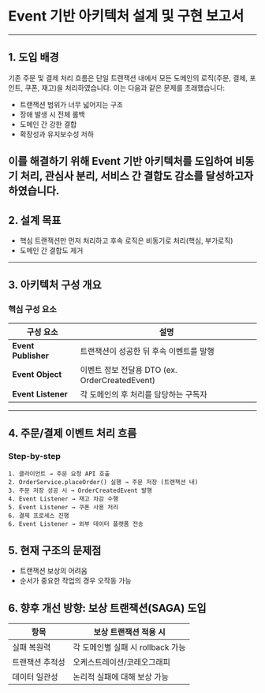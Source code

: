# Event 기반 아키텍처 설계 및 구현  보고서
---

## 1. 도입 배경

기존 주문 및 결제 처리 흐름은 단일 트랜잭션 내에서 모든 도메인의 로직(주문, 결제, 포인트, 쿠폰, 재고)을 처리하였습니다. 이는 다음과 같은 문제를 초래했습니다:

- 트랜잭션 범위가 너무 넓어지는 구조
- 장애 발생 시 전체 롤백
- 도메인 간 강한 결합
- 확장성과 유지보수성 저하

이를 해결하기 위해 Event 기반 아키텍처를 도입하여 **비동기 처리**, **관심사 분리**, **서비스 간 결합도 감소**를 달성하고자 하였습니다.
---

##  2. 설계 목표

- 핵심 트랜잭션만 먼저 처리하고 후속 로직은 비동기로 처리(핵심, 부가로직)
- 도메인 간 결합도 제거
---

##  3. 아키텍처 구성 개요

###  핵심 구성 요소

| 구성 요소 | 설명 |
|-----------|------|
| **Event Publisher** | 트랜잭션이 성공한 뒤 후속 이벤트를 발행 |
| **Event Object** | 이벤트 정보 전달용 DTO (ex. OrderCreatedEvent) |
| **Event Listener** | 각 도메인의 후 처리를 담당하는 구독자 |

---

##  4. 주문/결제 이벤트 처리 흐름

### Step-by-step

```text
1. 클라이언트 → 주문 요청 API 호출
2. OrderService.placeOrder() 실행 → 주문 저장 (트랜잭션 내)
3. 주문 저장 성공 시 → OrderCreatedEvent 발행
4. Event Listener → 재고 차감 수행
5. Event Listener → 쿠폰 사용 처리
6. 결제 프로세스 진행 
6. Event Listener → 외부 데이터 플랫폼 전송
```

## 5. 현재 구조의 문제점 
- 트랜잭션 보상의 어려움 
- 순서가 중요한 작업의 경우 오작동 가능

## 6. 향후 개선 방향: 보상 트랜잭션(SAGA) 도입

| 항목       | 보상 트랜잭션 적용 시              |
| -------- | ------------------------- |
| 실패 복원력   | 각 도메인별 실패 시 rollback 가능   |
| 트랜잭션 추적성 | 오케스트레이션/코레오그래피|
| 데이터 일관성  | 논리적 실패에 대해 보상 가능          |

